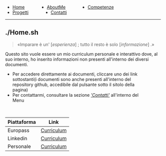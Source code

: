 <!-- css -->

<style>
li {
    float: left;
    margin-right: 15%;
}
ul{
overflow: hidden;
}
img{
    width: 200;
    height: 200;
}
</style>

<ul>
  <li>
    <a href="/">Home</a>
  </li>
  <li>
    <a href="/aboutme">AboutMe</a>
  </li>
  <li>
    <a href="/competenze">Competenze</a>
  </li>
  <li>
    <a href="/progetti">Progetti</a>
  </li>
  <li>
    <a href="/contatti">Contatti</a>
  </li>
</ul>

---

## ./Home.sh
> «Imparare è un' [_esperienza_] ; tutto il resto è solo [_informazione_] .»

Questo sito vuole essere un mio curriculum personale e interattivo dove, al suo interno, ho inserito informazioni non presenti all'interno dei diversi documenti.
  - Per accedere direttamente ai documenti, cliccare uno dei link sottostanti(i documenti sono anche presenti all'interno del repository github, accedibile dal pulsante sotto il sitolo della pagina)
  - Per contattarmi, consultare la sezione [_'Contatti'_](/contatti) all'interno del Menu

<br>

| Piattaforma | Link |
|-------------|------|
| Europass | [Curriculum](/) |
| Linkedin | [Curriculum](/) |
| Personale| [Curriculum](/) |
